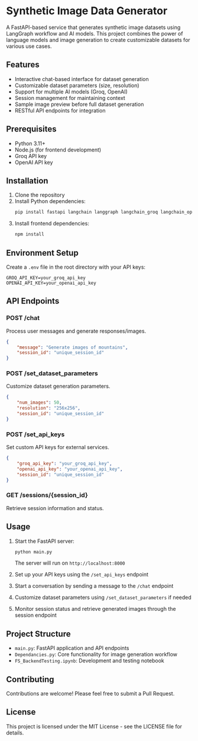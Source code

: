 # Synthetic Image Data Generator

A FastAPI-based service that generates synthetic image datasets using LangGraph workflow and AI models. This project combines the power of language models and image generation to create customizable datasets for various use cases.

## Features

- Interactive chat-based interface for dataset generation
- Customizable dataset parameters (size, resolution)
- Support for multiple AI models (Groq, OpenAI)
- Session management for maintaining context
- Sample image preview before full dataset generation
- RESTful API endpoints for integration

## Prerequisites

- Python 3.11+
- Node.js (for frontend development)
- Groq API key
- OpenAI API key

## Installation

1. Clone the repository
2. Install Python dependencies:
   ```bash
   pip install fastapi langchain langgraph langchain_groq langchain_openai python-dotenv
   ```
3. Install frontend dependencies:
   ```bash
   npm install
   ```

## Environment Setup

Create a `.env` file in the root directory with your API keys:

```env
GROQ_API_KEY=your_groq_api_key
OPENAI_API_KEY=your_openai_api_key
```

## API Endpoints

### POST /chat
Process user messages and generate responses/images.
```json
{
    "message": "Generate images of mountains",
    "session_id": "unique_session_id"
}
```

### POST /set_dataset_parameters
Customize dataset generation parameters.
```json
{
    "num_images": 50,
    "resolution": "256x256",
    "session_id": "unique_session_id"
}
```

### POST /set_api_keys
Set custom API keys for external services.
```json
{
    "groq_api_key": "your_groq_api_key",
    "openai_api_key": "your_openai_api_key",
    "session_id": "unique_session_id"
}
```

### GET /sessions/{session_id}
Retrieve session information and status.

## Usage

1. Start the FastAPI server:
   ```bash
   python main.py
   ```
   The server will run on `http://localhost:8000`

2. Set up your API keys using the `/set_api_keys` endpoint

3. Start a conversation by sending a message to the `/chat` endpoint

4. Customize dataset parameters using `/set_dataset_parameters` if needed

5. Monitor session status and retrieve generated images through the session endpoint

## Project Structure

- `main.py`: FastAPI application and API endpoints
- `Dependancies.py`: Core functionality for image generation workflow
- `FS_BackendTesting.ipynb`: Development and testing notebook

## Contributing

Contributions are welcome! Please feel free to submit a Pull Request.

## License

This project is licensed under the MIT License - see the LICENSE file for details.